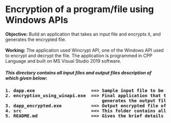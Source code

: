 # Encryption of a program/file using Windows APIs


**Objective:** Build an application that takes an input file and encrypts it, and generates the encrypted file.
<br>
<br>
**Working:** The application used Wincrypt API, one of the Windows API used to encrypt and decrypt the file. The application is programmed in CPP Language and built on MS Visual Studio 2019 software.

##### This directory contains all input files and output files description of which given below:
<h4>
<pre>
1. dapp.exe                     ==> Sample input file to be encrypted.
2. encryption_using_winapi.exe  ==> Final application that takes input file dapp.exe and 
                                    generates the output file dapp_encrypted.exe on execution.
3. dapp_encrypted.exe           ==> Output encrypted file of the sample input file.
4. src                          ==> This folder contains all source and input files of the final application.
5. README.md                    ==> Gives the brief details of all the files of this directory.
</pre>
</h4>

